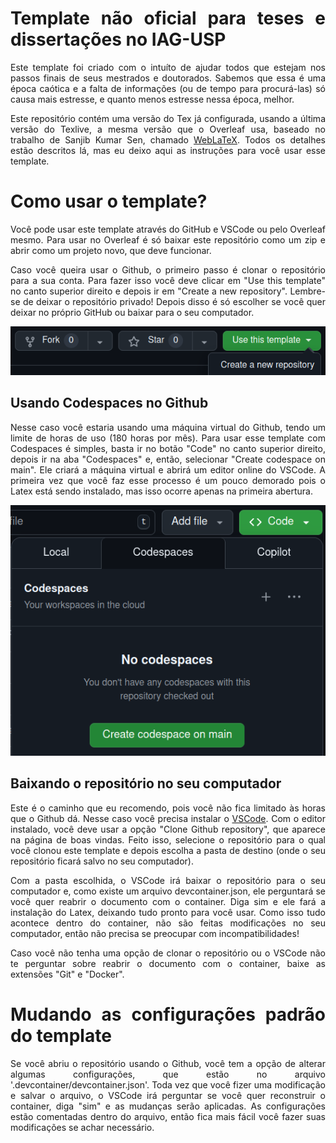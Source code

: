 <div align="justify">

# Template não oficial para teses e dissertações no IAG-USP

Este template foi criado com o intuíto de ajudar todos que estejam nos passos finais de seus mestrados e doutorados. Sabemos que essa é uma época caótica e a falta de informações (ou de tempo para procurá-las) só causa mais estresse, e quanto menos estresse nessa época, melhor.

Este repositório contém uma versão do Tex já configurada, usando a última versão do Texlive, a mesma versão que o Overleaf usa, baseado no trabalho de Sanjib Kumar Sen, chamado [WebLaTeX](https://github.com/sanjib-sen/WebLaTex). Todos os detalhes estão descritos lá, mas eu deixo aqui as instruções para você usar esse template.

# Como usar o template?
Você pode usar este template através do GitHub e VSCode ou pelo Overleaf mesmo. Para usar no Overleaf é só baixar este repositório como um zip e abrir como um projeto novo, que deve funcionar.

Caso você queira usar o Github, o primeiro passo é clonar o repositório para a sua conta. Para fazer isso você deve clicar em "Use this template" no canto superior direito e depois ir em "Create a new repository". Lembre-se de deixar o repositório privado! Depois disso é só escolher se você quer deixar no próprio GitHub ou baixar para o seu computador.

<div align="center"> <img src=".readmeimages/github_clone.png"> </div>

## Usando Codespaces no Github
Nesse caso você estaria usando uma máquina virtual do Github, tendo um limite de horas de uso (180 horas por mês). Para usar esse template com Codespaces é simples, basta ir no botão "Code" no canto superior direito, depois ir na aba "Codespaces" e, então, selecionar "Create codespace on main". Ele criará a máquina virtual e abrirá um editor online do VSCode. A primeira vez que você faz esse processo é um pouco demorado pois o Latex está sendo instalado, mas isso ocorre apenas na primeira abertura.

<div align="center"> <img src=".readmeimages/github_codespaces.png"> </div>

## Baixando o repositório no seu computador
Este é o caminho que eu recomendo, pois você não fica limitado às horas que o Github dá. Nesse caso você precisa instalar o [VSCode](https://code.visualstudio.com/). Com o editor instalado, você deve usar a opção "Clone Github repository", que aparece na página de boas vindas. Feito isso, selecione o repositório para o qual você clonou este template e depois escolha a pasta de destino (onde o seu repositório ficará salvo no seu computador).

Com a pasta escolhida, o VSCode irá baixar o repositório para o seu computador e, como existe um arquivo devcontainer.json, ele perguntará se você quer reabrir o documento com o container. Diga sim e ele fará a instalação do Latex, deixando tudo pronto para você usar. Como isso tudo acontece dentro do container, não são feitas modificações no seu computador, então não precisa se preocupar com incompatibilidades!

Caso você não tenha uma opção de clonar o repositório ou o VSCode não te perguntar sobre reabrir o documento com o container, baixe as extensões "Git" e "Docker".

# Mudando as configurações padrão do template
Se você abriu o repositório usando o Github, você tem a opção de alterar algumas configurações, que estão no arquivo '.devcontainer/devcontainer.json'. Toda vez que você fizer uma modificação e salvar o arquivo, o VSCode irá perguntar se você quer reconstruir o container, diga "sim" e as mudanças serão aplicadas. As configurações estão comentadas dentro do arquivo, então fica mais fácil você fazer suas modificações se achar necessário.

